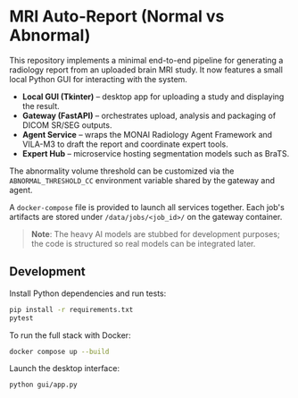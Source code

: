 # MRI Auto-Report (Normal vs Abnormal)

This repository implements a minimal end-to-end pipeline for generating a
radiology report from an uploaded brain MRI study. It now features a small
local Python GUI for interacting with the system.

* **Local GUI (Tkinter)** – desktop app for uploading a study and displaying the
  result.
* **Gateway (FastAPI)** – orchestrates upload, analysis and packaging of DICOM
  SR/SEG outputs.
* **Agent Service** – wraps the MONAI Radiology Agent Framework and VILA-M3 to
  draft the report and coordinate expert tools.
* **Expert Hub** – microservice hosting segmentation models such as BraTS.

The abnormality volume threshold can be customized via the
`ABNORMAL_THRESHOLD_CC` environment variable shared by the gateway and agent.

A `docker-compose` file is provided to launch all services together. Each job's
artifacts are stored under `/data/jobs/<job_id>/` on the gateway container.

> **Note**: The heavy AI models are stubbed for development purposes; the code is
> structured so real models can be integrated later.

## Development

Install Python dependencies and run tests:

```bash
pip install -r requirements.txt
pytest
```

To run the full stack with Docker:

```bash
docker compose up --build
```

Launch the desktop interface:

```bash
python gui/app.py
```
